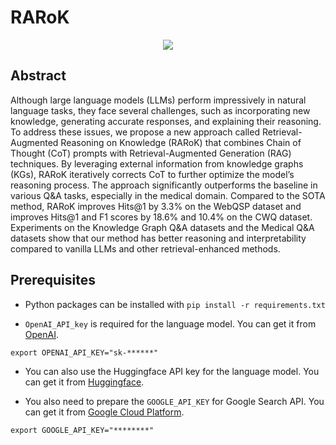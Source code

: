 # RARoK
<div align=center><img src="figure/RARoK.jpg"></div>

## Abstract 
Although large language models (LLMs) perform impressively in natural language tasks, they face several challenges, such as incorporating new knowledge, generating accurate responses, and explaining their reasoning.  To address these issues, we propose a new approach called Retrieval-Augmented Reasoning on Knowledge (RARoK) that combines Chain of Thought (CoT) prompts with Retrieval-Augmented Generation (RAG) techniques.  By leveraging external information from knowledge graphs (KGs), RARoK iteratively corrects CoT to further optimize the model’s reasoning process.  The approach significantly outperforms the baseline in various Q&A tasks, especially in the medical domain.  Compared to the SOTA method, RARoK improves Hits@1 by 3.3% on the WebQSP dataset and improves Hits@1 and F1 scores by 18.6% and 10.4% on the CWQ dataset.  Experiments on the Knowledge Graph Q&A datasets and the Medical Q&A datasets show that our method has better reasoning and interpretability compared to vanilla LLMs and other retrieval-enhanced methods.
## Prerequisites

* Python packages can be installed with `pip install -r requirements.txt`

* `OpenAI_API_key` is required for the language model. You can get it from [OpenAI](https://beta.openai.com/signup/). 
```
export OPENAI_API_KEY="sk-******"
```

* You can also use the Huggingface API key for the language model. You can get it from [Huggingface](https://huggingface.co/join).

* You also need to prepare the `GOOGLE_API_KEY` for Google Search API. You can get it from [Google Cloud Platform](https://cloud.google.com/docs/authentication/getting-started).
```
export GOOGLE_API_KEY="********"
```